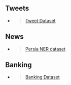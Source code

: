 ## Tweets 


- > [Tweet Dataset](https://gitlab.com/skorani/persian_tweet)


## News 
- > [Persia NER dataset](https://github.com/OverFlowData/NER-)


## Banking 

- > [Banking Dataset](https://github.com/skorani/persian-dataset)

